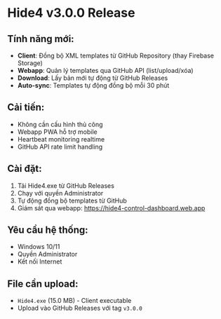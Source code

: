# Hide4 v3.0.0 Release

## Tính năng mới:
- **Client**: Đồng bộ XML templates từ GitHub Repository (thay Firebase Storage)
- **Webapp**: Quản lý templates qua GitHub API (list/upload/xóa)
- **Download**: Lấy bản mới tự động từ GitHub Releases
- **Auto-sync**: Templates tự động đồng bộ mỗi 30 phút

## Cải tiến:
- Không cần cấu hình thủ công
- Webapp PWA hỗ trợ mobile
- Heartbeat monitoring realtime
- GitHub API rate limit handling

## Cài đặt:
1. Tải Hide4.exe từ GitHub Releases
2. Chạy với quyền Administrator
3. Tự động đồng bộ templates từ GitHub
4. Giám sát qua webapp: https://hide4-control-dashboard.web.app

## Yêu cầu hệ thống:
- Windows 10/11
- Quyền Administrator
- Kết nối Internet

## File cần upload:
- `Hide4.exe` (15.0 MB) - Client executable
- Upload vào GitHub Releases với tag `v3.0.0`